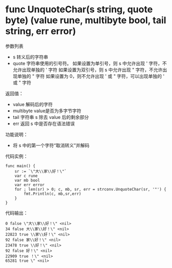 # func UnquoteChar(s string, quote byte) (value rune, multibyte bool, tail string, err error)

参数列表

- s         转义后的字符串
- quote     字符串使用的引号符。
    如果设置为单引号，则 s 中允许出现 \' 字符，不允许出现单独的 ' 字符
    如果设置为双引号，则 s 中允许出现 \" 字符，不允许出现单独的 " 字符
    如果设置为 0，则不允许出现 \' 或 \" 字符，可以出现单独的 ' 或 " 字符

返回值：

- value     解码后的字符
- multibyte value是否为多字节字符
- tail      字符串 s 除去 value 后的剩余部分
- err       返回 s 中是否存在语法错误

功能说明：

- 将 s 中的第一个字符“取消转义”并解码


代码实例：

    func main() {
        sr := `\"大\\家\\好！\"`
        var c rune
        var mb bool
        var err error
        for ; len(sr) > 0; c, mb, sr, err = strconv.UnquoteChar(sr, '"') {
            fmt.Println(c, mb,sr,err)
        }
    }

代码输出：

    0 false \"大\\家\\好！\" <nil>
    34 false 大\\家\\好！\" <nil>
    22823 true \\家\\好！\" <nil>
    92 false 家\\好！\" <nil>
    23478 true \\好！\" <nil>
    92 false 好！\" <nil>
    22909 true ！\" <nil>
    65281 true \" <nil>